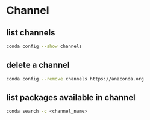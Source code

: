 # Channel

## list channels
```sh
conda config --show channels
```

## delete a channel
```sh
conda config --remove channels https://anaconda.org
```

##  list packages available in channel
```sh
conda search -c <channel_name>
```
